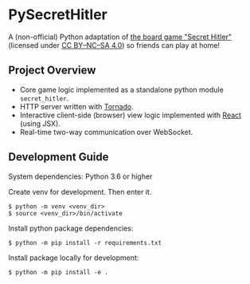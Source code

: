 # PySecretHitler

A (non-official) Python adaptation of [the board game "Secret Hitler"](https://www.secrethitler.com/) (licensed under [CC BY–NC–SA 4.0](https://creativecommons.org/licenses/by-nc-sa/4.0/)) so friends can play at home!

## Project Overview

- Core game logic implemented as a standalone python module `secret_hitler`.
- HTTP server written with [Tornado](https://github.com/tornadoweb/tornado).
- Interactive client-side (browser) view logic implemented with [React](https://github.com/facebook/react) (using JSX).
- Real-time two-way communication over WebSocket.

## Development Guide

System dependencies: Python 3.6 or higher

Create venv for development. Then enter it.
```
$ python -m venv <venv_dir>
$ source <venv_dir>/bin/activate
```

Install python package dependencies:
```
$ python -m pip install -r requirements.txt
```

Install package locally for development:
```
$ python -m pip install -e .
```
